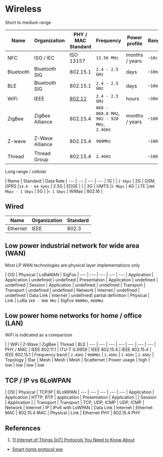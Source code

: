 # Wireless

Short to medium range

| Name | Organization | PHY / MAC Standard | Frequency | Power profile | Range | Data rate | Topology
| --- | --- | --- | --- | --- | --- | --- | ---
| NFC | ISO / IEC | ISO 13157 | `13.56 MHz` | months / years | `~10cm` |
| Bluetooth | Bluetooth SIG | 802.15.1 | `2.4 - 2.5 GHz` | days | `~10m` |
| BLE | Bluetooth SIG | 802.15.1 | `2.4 - 2.5 GHz` | days | `~10m` | `1 Mbit/s` | Scatternet
| WiFi | IEEE | [802.11](https://en.wikipedia.org/wiki/IEEE_802.11) | `2.4 - 2.5 GHz` | hours | `~30m` | `54 Mbit/s` | Star
| ZigBee | ZigBee Alliance | 802.15.4 | `868 - 868.8 MHz`, <br> `902 - 928 MHz`,<br>`2.4GHz` | months / years | `~100m` | `250 kbit/s` | Mesh
| Z-wave | Z-Wave Alliance | 802.15.4 | `900MHz` | | `~100m` | `40 - 100 kbit/s` | Mesh
| Thread | Thread Group | 802.15.4 | `2.4GHz` | | `~100m` | `250 kbit/s` | Mesh

Long range / cellular

| Name  | Standard | Data Rate
| --- | --- | --- | ---
| 1G |  | `2 kbps`
| 2G | GSM, GPRS |`14.4 - 64 kpbs`
| 2.5G | EDGE | |
| 3G | UMTS |`2 Mbps`
| 4G | LTE |`200 Mbps - 1 Gbps`
| 5G | |`< 1 Gbps`
| WiMax | 802.16 |

## Wired

| Name | Organization | Standard
| --- | --- | --- |
| Ethernet | IEEE | 802.3|

## Low power industrial network for wide area (WAN)

Most LP WAN technologies are physical layer implementations only

| OSI | Physical | LoRaWAN | SigFox
| --- | --- | --- | --- | ---
| Application | Application | undefined | undefined
| Presentation | Application | undefined | undefined
| Session |  Application | undefined | undefined
| Transport | Transport | undefined | undefined
| Network | Internet | undefined | undefined
| Data Link | Internet | undefined| partial definition
| Physical | Link | LoRa `169 - 960 MHz` | SigFox `900MHz`, `868MHz`

## Low power home networks for home / office (LAN)

WiFi is indicated as a comparison

| | WiFi | Z-Wave | ZigBee | Thread | BLE
| --- | --- | --- | --- | --- | --- | ---
| PHY / MAC | IEEE 802.11.1 | ITU-T G.9959 | IEEE 802.15.4 | IEEE 802.15.4 | IEEE 802.15.1
| Frequency band | `2.4GHz` | `900MHz` | `2.4GHz` | `2.4GHz` | `2.4GHz`
| Topology | Star | Mesh | Mesh | Mesh | Scatternet
| Power usage | high | low | low | low | low

## TCP / IP vs 6LoWPAN

| OSI | Physical | TCP/IP | 6LoWPAN
| --- | --- | --- | --- | ---
| Application | Application | HTTP, RTP | application
| Presentation | Application |
| Session |  Application |
| Transport | Transport | TCP, UDP, ICMP | UDP, ICMP
| Network | Internet | IP | IPv6 with LoWPAN
| Data Link | Internet | Ethernet MAC | 802.15.4 MAC
| Physical | Link | Ethernet PHY | 802.15.4 PHY

## References

1. [11 Internet of Things (IoT) Protocols You Need to Know About](http://www.rs-online.com/designspark/electronics/knowledge-item/eleven-internet-of-things-iot-protocols-you-need-to-know-about)
- [Smart home protocol war](http://www.iot-now.com/2015/08/10/35653-the-smart-home-radio-protocols-war/)
